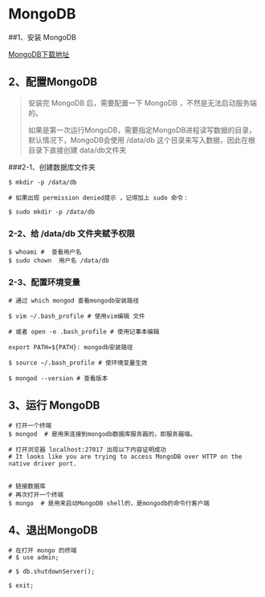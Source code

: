 # MongoDB

##1、安装 MongoDB

[MongoDB下载地址](https://www.mongodb.com/download-center/community?jmp=nav)

## 2、配置MongoDB

>安装完 MongoDB 后，需要配置一下 MongoDB ，不然是无法启动服务端的。
>
>如果是第一次运行MongoDB，需要指定MongoDB进程读写数据的目录，默认情况下，MongoDB会使用 /data/db 这个目录来写入数据，因此在根目录下直接创建 data/db文件夹

###2-1、创建数据库文件夹

```shell
$ mkdir -p /data/db

# 如果出现 permission denied提示 ，记得加上 sudo 命令：

$ sudo mkdir -p /data/db
```

### 2-2、给 /data/db 文件夹赋予权限

```shell
$ whoami #	查看用户名
$ sudo chown  用户名 /data/db
```

### 2-3、配置环境变量

```shell
# 通过 which mongod 查看mongodb安装路径

$ vim ~/.bash_profile # 使用vim编辑 文件

# 或者 open -e .bash_profile # 使用记事本编辑

export PATH=${PATH}: mongodb安装路径

$ source ~/.bash_profile # 使环境变量生效
```

```shell
$ mongod --version # 查看版本
```

## 3、运行 MongoDB

```shell
# 打开一个终端
$ mongod  # 是用来连接到mongodb数据库服务器的，即服务器端。

# 打开浏览器 localhost:27017 出现以下内容证明成功
# It looks like you are trying to access MongoDB over HTTP on the native driver port.


# 链接数据库
# 再次打开一个终端
$ mongo  # 是用来启动MongoDB shell的，是mongodb的命令行客户端
```



## 4、退出MongoDB

```shell
# 在打开 mongo 的终端
# $ use admin;

# $ db.shutdownServer();

$ exit;
```

